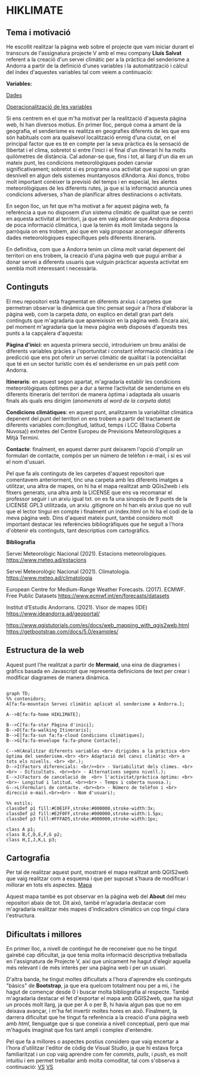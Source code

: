 # HIKLIMATE

## Tema i motivació
He escollit realitzar la pàgina web sobre el projecte que vam iniciar durant el transcurs de l'assignatura projecte V amb 
el meu company **Lluís Salvat** referent a la creació d'un servei climàtic per a la pràctica del senderisme a Andorra a partir de 
la definició d'unes variables i la automatització i càlcul del índex d'aquestes variables tal com veiem a continuació:

**Variables:**

[Dades](data/base_dades.png)

[Operacionalització de les variables](data/operac_variables.png)

Si ens centrem en el que m'ha motivat per la realització d'aquesta pàgina web, hi han diversos motius. En primer lloc, 
perquè coma a amant de la geografia, el senderisme es realitza en geografies 
diferents de les que ens són habituals com ara qualsevol localització enmig d’una ciutat, on el principal factor que es té en compte
per la seva pràctica és la sensació de llibertat i el clima, sobretot si entre l'inici i el final d'un itinerari hi ha molts quilòmetres de distància.
Cal adonar-se que, fins i tot, al llarg d'un dia en un mateix punt, les condicions meteorològiques poden canviar significativament; 
sobretot si es programa una activitat que suposi un gran desnivell en algun dels sistemes muntanyosos d’Andorra. Així doncs, trobo molt important 
conèixer la previsió del temps i en especial, les alertes meteorològiques de les diferents rutes, ja que si la informació anuncia unes condicions 
adverses, s’han de planificar altres destinacions o activitats.

En segon lloc, un fet que m'ha motivat a fer aquest pàgina web, fa referència a que no disposem d’un sistema climàtic de qualitat que se centri en 
aquesta activitat al territori, ja que em vaig adonar que Andorra disposa de poca informació climàtica, i que la tenim és molt limitada segons la 
parròquia on ens trobem, així que em vaig proposar aconseguir diferents dades meteorològiques especifiques pels diferents itineraris.

En definitiva, com que a Andorra tenim un clima molt variat depenent del territori on ens trobem, la creació d'una pàgina web que
pugui arribar a donar servei a diferents usuaris que vulguin pràcticar aquesta activitat em sembla molt interessant i necessària.

## Continguts
El meu repositori està fragmentat en diferents arxius i carpetes que permetran observar la dinàmica que tinc pensat seguir a l'hora d'elaborar la pàgina web,
com la carpeta *data*, on explico en detall gran part dels continguts que m'agradaria que apareixissin en la pàgina web. Encara així, pel moment m'agradaria que la meva pàgina web disposés d'aquests tres punts a la capçalera d'aquesta:

**Pàgina d'inici**: en aquesta primera secció, introduiriem un breu anàlisi de diferents variables gràcies a l'oportunitat i constant informació climàtica i de predicció que ens pot oferir un servei climàtic de qualitat i la potencialitat que té en un sector turístic com és el senderisme en un país petit com Andorra.

**Itineraris**: en aquest segon apartat, m'agradaria establir les condicions meteorològiques òptimes per a dur a terme l’activitat de senderisme en els diferents itineraris del territori de manera òptima i adaptada als usuaris finals als quals ens dirigim (*anomenats al word de la carpeta data*)

**Condicions climàtiques**: en aquest punt, analitzarem la variabilitat climàtica depenent del punt del territori on ens trobem a partir del tractament de diferents variables com:(longitud, latitud, temps i LCC (Baixa Coberta Nuvosa)) extretes del Centre Europeu de Previsions Meteorològiques a Mitjà Termini.

**Contacte**: finalment, en aquest darrer punt deixarem l'opció d'omplir un formulari de contacte, compòs per un número de telèfon i e-mail, i si es vol el nom d'usuari.

Pel que fa als continguts de les carpetes d'aquest repositori que comentavem anteriorment, tinc una carpeta amb les diferents imatges a utilitzar, una altra de mapes, on hi ha el mapa realitzat amb QGis2web i els fitxers generats, una altra amb la LICENSE que ens va recomanar el professor seguir i un arxiu igual txt. on es fa una sinopsis de 9 punts de la LICENSE GPL3 utilitzada, un arxiu .gitignore on hi han els arxius que no vull que el lector tingui en compte i finalment un index.html on hi ha el codi de la meva pàgina web.
Dins d'aquest mateix punt, també considero molt important destacar les referències bibliogràfiques que he seguit a l'hora d'obtenir els continguts, tant descriptius com cartogràfics.

**Bibliografia**

Servei Meteorològic Nacional (2021). Estacions meteorològiques. 
https://www.meteo.ad/estacions

Servei Meteorològic Nacional (2021). Climatologia. 
https://www.meteo.ad/climatologia

European Centre for Medium-Range Weather Forecasts. (2017). ECMWF. Free Public 
Datasets
https://www.ecmwf.int/en/forecasts/datasets

Institut d’Estudis Andorrans. (2021). Visor de mapes (IDE)
https://www.ideandorra.ad/geoportal/

https://www.qgistutorials.com/es/docs/web_mapping_with_qgis2web.html
https://getbootstrap.com/docs/5.0/examples/

## Estructura de la web
Aquest punt l'he realitzat a partir de **Mermaid**, una eina de diagrames i gràfics basada en Javascript que representa definicions de text per crear i modificar diagrames de manera dinàmica. 
```mermaid

graph TD;
%% contenidors;
A[fa:fa-mountain Servei climàtic aplicat al senderisme a Andorra.];
    
A-->B[fa:fa-home HIKLIMATE];

B-->C[fa:fa-star Pàgina d'inici];
B-->D[fa:fa-walking Itineraris];
B-->E[fa:fa-sun fa:fa-cloud Condicions climàtiques];
B-->G[fa:fa-envelope fa:fa-phone Contacte];

C-->H(Analitzar diferents variables <br> dirigides a la pràctica <br> òptima del senderisme.<br> <br> Adaptació del canvi climàtic <br> a tots els nivells. <br> <br.);
D-->I(Factors diferencials: <br/><br> - Variabilitat dels climes. <br><br> - Dificultats. <br><br> - Alternatives segons nivell.);
E-->J(Factors de cancelació de  <br> l'activitat/pràctica òptima: <br> <br>- Longitud i latitud. <br><br> - Temps i coberta nuvosa.);
G-->L(Formulari de contacte. <br><br> - Número de telèfon i <br> direcció e-mail.<br><br> - Nom d'usuari);

%% estils;
classDef p1 fill:#C0E1FF,stroke:#000000,stroke-width:3x;
classDef p2 fill:#E2F0FF,stroke:#000000,stroke-width:1.5px;
classDef p3 fill:#FFFAD5,stroke:#000000,stroke-width:1px;

class A p1;
class B,C,D,E,F,G p2;
class H,I,J,K,L p3;
```
## Cartografia
Per tal de realitzar aquest punt, mostraré el mapa realitzat amb QGIS2web que vaig realitzar com a esquema i que per suposat s'haura de modificar i millorar en tots els aspectes. 
[Mapa](Images/mapa1.png)

Aquest mapa també es pot observar en la pàgina web del **About** del meu repositori abaix de tot. Dit això, també m'agradaria destacar com m'agradaria realitzar més mapes d'indicadors climàtics un cop tingui clara l'estructura.

## Dificultats i millores
En primer lloc, a nivell de contingut he de reconeixer que no he tingut gairebé cap dificultat, ja que tenia molta informació descriptiva treballada en l'assignatura de Projecte V, així que unicament he hagut d'elegir aquella més relevant i de més interès per una pàgina web i per un usuari.

D'altra banda, he tingut moltes dificultats a l'hora d'aprendre els continguts "bàsics" de **Bootstrap**, ja que era quelcom totalment nou per a mi, i he hagut de començar desde 0 i buscar molta bibliografia al respecte. També m'agradaria destacar el fet d'exportar el mapa amb QGIS2web, que ha sigut un procés molt llarg, ja que per A o per B, hi havia algun pas que no em deixava avançar, i m'ha fet invertir moltes hores en això. Finalment, la darrera dificultat que he tingut fa referència a la creació d'una pàgina web amb *html*, llenguatge que si que coneixia a nivell conceptual, però que mai m'hagués imaginat que fos tant ampli i complex d'entendre.

Pel que fa a millores o aspectes postius considero que vaig encertar a l'hora d'utilitzar l'editor de còdig de Visual Studio, ja que hi estava força familiaritzat i un cop vaig aprendre com fer *commits*, *pulls*, i *push*, es molt intuitiu i em permet treballar amb molta comoditat, tal com s'observa a continuació:
[VS](Images/vs1.png)
[VS](Images/vs2.png)


